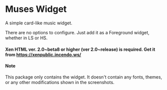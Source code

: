 # Muses Widget

A simple card-like music widget.

There are no options to configure. Just add it as a Foreground widget, whether in LS or HS.

#### Xen HTML ver. 2.0~beta8 or higher (ver 2.0~release) is required. Get it from https://xenpublic.incendo.ws/



#### Note
This package only contains the widget. It doesn't contain any fonts, themes, or any other modifications shown in the screenshots.
